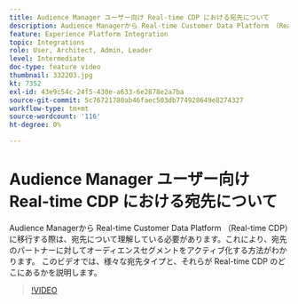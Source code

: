 ```yaml
---
title: Audience Manager ユーザー向け Real-time CDP における宛先について
description: Audience Managerから Real-time Customer Data Platform （Real-time CDP）に移行する際は、宛先について理解している必要があります。これにより、宛先のパートナーに対してオーディエンスセグメントをアクティブ化する方法がわかります。 このビデオでは、様々な宛先タイプと、それらが Real-time CDP のどこにあるかを説明します。
feature: Experience Platform Integration
topic: Integrations
role: User, Architect, Admin, Leader
level: Intermediate
doc-type: feature video
thumbnail: 332203.jpg
kt: 7352
exl-id: 43e9c54c-24f5-430e-a633-6e2878e2a7ba
source-git-commit: 5c76721780ab46faec503db774928649e8274327
workflow-type: tm+mt
source-wordcount: '116'
ht-degree: 0%

---
```


# Audience Manager ユーザー向け Real-time CDP における宛先について

Audience Managerから Real-time Customer Data Platform （Real-time CDP）に移行する際は、宛先について理解している必要があります。これにより、宛先のパートナーに対してオーディエンスセグメントをアクティブ化する方法がわかります。 このビデオでは、様々な宛先タイプと、それらが Real-time CDP のどこにあるかを説明します。

>[!VIDEO](https://video.tv.adobe.com/v/3410886/?quality=12&learn=on&captions=jpn)
